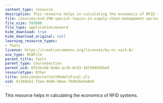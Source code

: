 ```yaml
---
content_type: resource
description: This resource helps in calculating the economics of RFID systems.
file: /courses/esd-290-special-topics-in-supply-chain-management-spring-2005/41268a5172eede8680ae76d65be5a8eb_SemiconductorCostModelvFinal.xls
file_size: 583680
file_type: application/msword
hide_download: true
hide_download_original: null
learning_resource_types:
- Tools
license: https://creativecommons.org/licenses/by-nc-sa/4.0/
ocw_type: OCWFile
parent_title: Tools
parent_type: CourseSection
parent_uid: 6fe3ecb8-0a9a-ac1b-8c93-10759403bbe9
resourcetype: Other
title: SemiconductorCostModelvFinal.xls
uid: 41268a51-72ee-de86-80ae-76d65be5a8eb
---
```

This resource helps in calculating the economics of RFID systems.